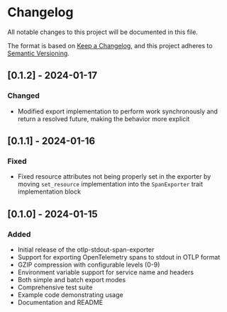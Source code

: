 # Changelog

All notable changes to this project will be documented in this file.

The format is based on [Keep a Changelog](https://keepachangelog.com/en/1.0.0/),
and this project adheres to [Semantic Versioning](https://semver.org/spec/v2.0.0.html).

## [0.1.2] - 2024-01-17

### Changed
- Modified export implementation to perform work synchronously and return a resolved future, making the behavior more explicit

## [0.1.1] - 2024-01-16

### Fixed
- Fixed resource attributes not being properly set in the exporter by moving `set_resource` implementation into the `SpanExporter` trait implementation block 

## [0.1.0] - 2024-01-15

### Added
- Initial release of the otlp-stdout-span-exporter
- Support for exporting OpenTelemetry spans to stdout in OTLP format
- GZIP compression with configurable levels (0-9)
- Environment variable support for service name and headers
- Both simple and batch export modes
- Comprehensive test suite
- Example code demonstrating usage
- Documentation and README 